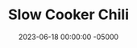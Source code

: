 ---
layout: post
title:  "Slow Cooker Chili"
date:   2023-06-18 00:00:00 -05000
categories: 
- Recipes
- Ground Meat
permalink: /recipes/chili
image: /assets/Food/Ground Meat/Chili/chili-cover.jpg
ing: chili-ing
facts: chili-facts
Prep: 45
Rest: 
Cook: 480
Source1: 
Source2: 
whisk: https://s.samsungfood.com/3s11e
tags: 
- beans
- kidney
- black
- pinto
- chickpea
- garbanzo
- tomato
- diced
- can
- turkey
- beef
- ground
- crock pot
- simmmer
- pasta
- elbow
- party
- bowl
- rice
- brown
- hearty
- vegetable
- vic
Description: Chili is such a classic cold weather hearty meal, and this version comes together pretty quickly and makes a lot of food. Mix in some elbow noodles or rice if you want to bulk it up even more. Nothing beats the smell of coming home and smelling fresh chili just waiting for you for dinner.
Instructions: 
- Chop up the vegetables, and add them to a large skillet with olive oil, garlic, and salt. Cook over medium heat (covered) until soft. Set vegetables aside in crock pot<br><br>

- Meanwhile, drain and rinse the cans of beans. Transfer all the beans, cocoa, and tomatoes to the crock pot<br><br>

- Add in the meat and cook until no longer pink over medium heat, and transfer to crockpot<br><br>

- Cover and cook for 8 hours on low or 6 hours on high
- <br><br><center><img src="/assets/Food/Ground Meat/Chili/chili-4.jpg" alt="" class="instruction-image"></center>
---